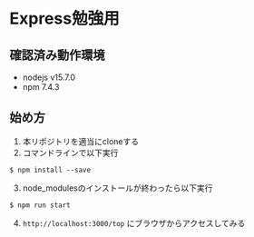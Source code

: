 # Express勉強用

## 確認済み動作環境

* nodejs v15.7.0
* npm 7.4.3

## 始め方

1. 本リポジトリを適当にcloneする
2. コマンドラインで以下実行
```
$ npm install --save
```
3. node_modulesのインストールが終わったら以下実行
```
$ npm run start
```
4. `http://localhost:3000/top` にブラウザからアクセスしてみる